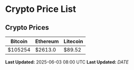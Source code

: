 # Crypto Price List

## Crypto Prices
| Bitcoin | Ethereum | Litecoin |
| ------- | -------- | -------- |
| $105254 | $2613.0 | $89.52 |
**Last Updated:** 2025-06-03 08:00 UTC
**Last Updated:** $DATE$
